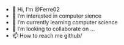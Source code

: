 - 👋 Hi, I’m @Ferre02
- 👀 I’m interested in computer sience
- 🌱 I’m currently learning computer science
- 💞️ I’m looking to collaborate on ...
- 📫 How to reach me github/ 

<!---
Ferre02/Ferre02 is a ✨ special ✨ repository because its `README.md` (this file) appears on your GitHub profile.
You can click the Preview link to take a look at your changes.
--->
